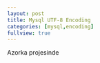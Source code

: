 ```yaml
---
layout: post
title: Mysql UTF-8 Encoding
categories: [mysql,encoding]
fullview: true
---
```


Azorka projesinde 
